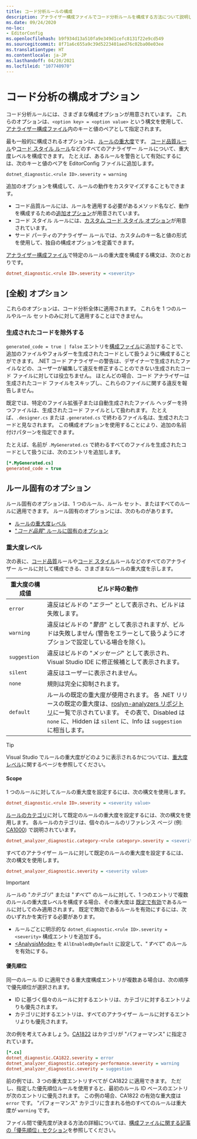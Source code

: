 ```yaml
---
title: コード分析ルールの構成
description: アナライザー構成ファイルでコード分析ルールを構成する方法について説明します。
ms.date: 09/24/2020
no-loc:
- EditorConfig
ms.openlocfilehash: b9f934d13a510fa9e349d1cefc8131f22e9cd549
ms.sourcegitcommit: 8f71a6c655a9c39d5223401aed76c02ba00e03ee
ms.translationtype: HT
ms.contentlocale: ja-JP
ms.lasthandoff: 04/20/2021
ms.locfileid: "107740970"
---
```

# <a name="configuration-options-for-code-analysis"></a>コード分析の構成オプション

コード分析ルールには、さまざまな構成オプションが用意されています。 これらのオプションは、`<option key> = <option value>` という構文を使用して、[アナライザー構成ファイル](configuration-files.md)内のキーと値のペアとして指定されます。

最も一般的に構成されるオプションは、[ルールの重大度](#severity-level)です。 [コード品質ルール](quality-rules/index.md)や[コード スタイル ルール](style-rules/index.md)などのすべてのアナライザー ルールについて、重大度レベルを構成できます。 たとえば、あるルールを警告として有効にするには、次のキーと値のペアを EditorConfig ファイルに追加します。

`dotnet_diagnostic.<rule ID>.severity = warning`

追加のオプションを構成して、ルールの動作をカスタマイズすることもできます。

- コード品質ルールには、ルールを適用する必要があるメソッド名など、動作を構成するための[追加オプション](code-quality-rule-options.md)が用意されています。
- コード スタイル ルールには、[カスタム コード スタイル オプション](code-style-rule-options.md)が用意されています。
- サード パーティのアナライザー ルールでは、カスタムのキー名と値の形式を使用して、独自の構成オプションを定義できます。

[アナライザー構成ファイル](configuration-files.md)で特定のルールの重大度を構成する構文は、次のとおりです。

```ini
dotnet_diagnostic.<rule ID>.severity = <severity>
```

## <a name="general-options"></a>[全般] オプション

これらのオプションは、コード分析全体に適用されます。 これらを 1 つのルールやルール セットのみに対して適用することはできません。

### <a name="exclude-generated-code"></a>生成されたコードを除外する

`generated_code = true | false` エントリを[構成ファイル](configuration-files.md)に追加することで、追加のファイルやフォルダーを生成されたコードとして扱うように構成することができます。 .NET コード アナライザーの警告は、デザイナーで生成されたファイルなどの、ユーザーが編集して違反を修正することのできない生成されたコード ファイルに対しては役立ちません。 ほとんどの場合、コード アナライザーは生成されたコード ファイルをスキップし、これらのファイルに関する違反を報告しません。

既定では、特定のファイル拡張子または自動生成されたファイル ヘッダーを持つファイルは、生成されたコード ファイルとして扱われます。 たとえば、`.designer.cs` または `.generated.cs` で終わるファイル名は、生成されたコードと見なされます。 この構成オプションを使用することにより、追加の名前付けパターンを指定できます。

たとえば、名前が `.MyGenerated.cs` で終わるすべてのファイルを生成されたコードとして扱うには、次のエントリを追加します。

```ini
[*.MyGenerated.cs]
generated_code = true
```

## <a name="rule-specific-options"></a>ルール固有のオプション

ルール固有のオプションは、1 つのルール、ルール セット、またはすべてのルールに適用できます。 ルール固有のオプションには、次のものがあります。

- [ルールの重大度レベル](#severity-level)
- ["*コード品質*" ルールに固有のオプション](code-quality-rule-options.md)

### <a name="severity-level"></a>重大度レベル

次の表に、[コード品質](quality-rules/index.md)ルールや[コード スタイル](style-rules/index.md)ルールなどのすべてのアナライザー ルールに対して構成できる、さまざまなルールの重大度を示します。

| 重大度の構成値 | ビルド時の動作 |
|-|-|
| `error` | 違反はビルドの "*エラー*" として表示され、ビルドは失敗します。|
| `warning` | 違反はビルドの "*警告*" として表示されますが、ビルドは失敗しません (警告をエラーとして扱うようにオプションで設定している場合を除く)。 |
| `suggestion` | 違反はビルドの "*メッセージ*" として表示され、Visual Studio IDE に修正候補として表示されます。 |
| `silent` | 違反はユーザーに表示されません。 |
| `none` | 規則は完全に抑制されます。 |
| `default` | ルールの既定の重大度が使用されます。 各 .NET リリースの既定の重大度は、[roslyn-analyzers リポジトリ](https://github.com/dotnet/roslyn-analyzers/blob/main/src/NetAnalyzers/Core/AnalyzerReleases.Shipped.md)に一覧で示されています。 その表で、Disabled は `none` に、Hidden は `silent` に、Info は `suggestion` に相当します。 |

> [!TIP]
> Visual Studio でルールの重大度がどのように表示されるかについては、[重大度レベル](/visualstudio/ide/editorconfig-language-conventions#severity-levels)に関するページを参照してください。

#### <a name="scope"></a>Scope

1 つのルールに対してルールの重大度を設定するには、次の構文を使用します。

```ini
dotnet_diagnostic.<rule ID>.severity = <severity value>
```

[ルールのカテゴリ](categories.md)に対して既定のルールの重大度を設定するには、次の構文を使用します。 各ルールのカテゴリは、個々のルールのリファレンス ページ (例: [CA1000](quality-rules/ca1000.md)) で説明されています。

```ini
dotnet_analyzer_diagnostic.category-<rule category>.severity = <severity value>
```

すべてのアナライザー ルールに対して既定のルールの重大度を設定するには、次の構文を使用します。

```ini
dotnet_analyzer_diagnostic.severity = <severity value>
```

> [!IMPORTANT]
> ルールの "*カテゴリ*" または "*すべて*" のルールに対して、1 つのエントリで複数のルールの重大度レベルを構成する場合、その重大度は [既定で有効](https://github.com/dotnet/roslyn-analyzers/blob/main/src/NetAnalyzers/Core/AnalyzerReleases.Shipped.md)であるルールに対してのみ適用されます。 既定で無効であるルールを有効にするには、次のいずれかを実行する必要があります。
>
> - ルールごとに明示的な `dotnet_diagnostic.<rule ID>.severity = <severity>` 構成エントリを追加する。
> - [\<AnalysisMode>](../../core/project-sdk/msbuild-props.md#analysismode) を `AllEnabledByDefault` に設定して、"*すべて*" のルールを有効にする。

#### <a name="precedence"></a>優先順位

同一のルール ID に適用できる重大度構成エントリが複数ある場合は、次の順序で優先順位が選択されます。

- ID に基づく個々のルールに対するエントリは、カテゴリに対するエントリよりも優先されます。
- カテゴリに対するエントリは、すべてのアナライザー ルールに対するエントリよりも優先されます。

次の例を考えてみましょう。[CA1822](/visualstudio/code-quality/ca1822) はカテゴリが "パフォーマンス" に指定されています。

```ini
[*.cs]
dotnet_diagnostic.CA1822.severity = error
dotnet_analyzer_diagnostic.category-performance.severity = warning
dotnet_analyzer_diagnostic.severity = suggestion
```

前の例では、3 つの重大度エントリすべてが CA1822 に適用できます。 ただし、指定した優先順位ルールを使用すると、最初のルール ID ベースのエントリが次のエントリに優先されます。 この例の場合、CA1822 の有効な重大度は `error` です。 "パフォーマンス" カテゴリに含まれる他のすべてのルールは重大度が `warning` です。

ファイル間で優先度が決まる方法の詳細については、[構成ファイルに関する記事の「優先順位」セクション](configuration-files.md#precedence)を参照してください。
